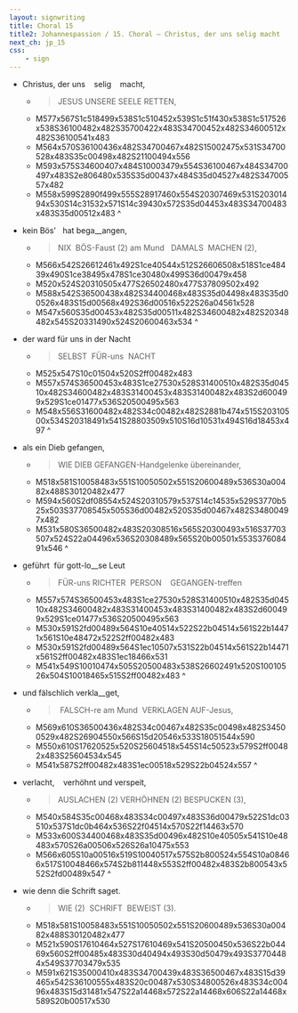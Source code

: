 ```yaml
---
layout: signwriting
title: Choral 15
title2: Johannespassion / 15. Choral – Christus, der uns selig macht
next_ch: jp_15
css:
    - sign
---
```


<!--
https://www.signbank.org/signpuddle2.0/searchword.php
https://www.sutton-signwriting.io/signmaker
-->

-  Christus, der uns    selig    macht,
    + > JESUS  UNSERE SEELE RETTEN,
    + M577x567S1c518499x538S1c510452x539S1c51f430x538S1c517526x538S36100482x482S35700422x483S34700452x482S34600512x482S36100541x483
    + M564x570S36100436x482S34700467x482S15002475x531S34700528x483S35c00498x482S21100494x556
    + M593x575S34600407x484S10003479x554S36100467x484S34700497x483S2e806480x535S35d00437x484S35d04527x482S34700557x482
    + M558x599S2890f499x555S28917460x554S20307469x531S20301494x530S14c31532x571S14c39430x572S35d04453x483S34700483x483S35d00512x483
^

- kein Bös'         hat bega__angen,
    + > NIX  BÖS-Faust (2) am Mund    DAMALS  MACHEN (2),
    + M566x542S26612461x492S1ce40544x512S26606508x518S1ce48439x490S1ce38495x478S1ce30480x499S36d00479x458
    + M520x524S20310505x477S26502480x477S37809502x492
    + M588x542S36500438x482S34400468x483S35d04498x483S35d00526x483S15d00568x492S36d00516x522S26a04561x528
    + M547x560S35d00453x482S35d00511x482S34600482x482S20348482x545S20331490x524S20600463x534
^

-  der ward für uns in der Nacht
    + > SELBST  FÜR-uns    NACHT
    + M525x547S10c01504x520S2ff00482x483
    + M557x574S36500453x483S1ce27530x528S31400510x482S35d04510x482S34600482x483S31400453x483S31400482x483S2d600499x529S1ce01477x536S20500495x563
    + M548x556S31600482x482S34c00482x482S2881b474x515S20310500x534S20318491x541S28803509x510S16d10531x494S16d18453x497
^

- als ein Dieb gefangen,
    + > WIE  DIEB GEFANGEN-Handgelenke übereinander,
    + M518x581S10058483x551S10050502x551S20600489x536S30a00482x488S30120482x477
    + M594x560S2df08554x524S20310579x537S14c14535x529S3770b525x503S37708545x505S36d00482x520S35d00467x482S34800497x482
    + M531x580S36500482x483S20308516x565S20300493x516S37703507x524S22a04496x536S20308489x565S20b00501x553S37608491x546
^

-  geführt  für gott-lo__se Leut
    + > FÜR-uns RICHTER  PERSON    GEGANGEN-treffen
    + M557x574S36500453x483S1ce27530x528S31400510x482S35d04510x482S34600482x483S31400453x483S31400482x483S2d600499x529S1ce01477x536S20500495x563
    + M530x591S2fd00489x564S10e40514x522S22b04514x561S22b14471x561S10e48472x522S2ff00482x483
    + M530x591S2fd00489x564S1ec10507x531S22b04514x561S22b14471x561S2ff00482x483S1ec18466x531
    + M541x549S10010474x505S20500483x538S26602491x520S10010526x504S10018465x515S2ff00482x483
^

- und fälschlich verkla__get,
    + > FALSCH-re am Mund  VERKLAGEN AUF-Jesus,
    + M569x610S36500436x482S34c00467x482S35c00498x482S34500529x482S26904550x566S15d20546x533S18051544x590
    + M550x610S17620525x520S25604518x545S14c50523x579S2ff00482x483S25604534x545
    + M541x587S2ff00482x483S1ec00518x529S22b04524x557
^

- verlacht,     verhöhnt   und verspeit,
    + > AUSLACHEN (2) VERHÖHNEN (2) BESPUCKEN (3),
    + M540x584S35c00468x483S34c00497x483S36d00479x522S1dc03510x537S1dc0b464x536S22f04514x570S22f14463x570
    + M533x600S34400468x483S35d00496x482S10e40505x541S10e48483x570S26a00506x526S26a10475x553
    + M566x605S10a00516x519S10040517x575S2b800524x554S10a08466x517S10048466x574S2b811448x553S2ff00482x483S2b800543x552S2fd00489x547
^

- wie denn die Schrift saget.
    + > WIE (2)   SCHRIFT  BEWEIST (3).
    + M518x581S10058483x551S10050502x551S20600489x536S30a00482x488S30120482x477
    + M521x590S17610464x527S17610469x541S20500450x536S22b04469x560S2ff00485x483S30d40494x493S30d50479x493S37704484x549S37703479x535
    + M591x621S35000410x483S34700439x483S36500467x483S15d39465x542S36100555x483S20c00487x530S34800526x483S34c00496x483S15d31481x547S22a14468x572S22a14468x606S22a14468x589S20b00517x530


